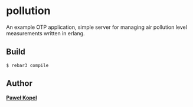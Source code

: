 pollution
=====

An example OTP application, simple server for managing air pollution level measurements written in erlang.

Build
-----

    $ rebar3 compile


Author
-----
**[Paweł Kopel](https://github.com/PKopel)**